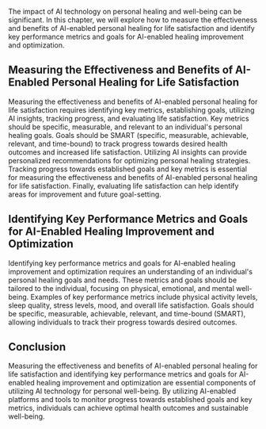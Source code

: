
The impact of AI technology on personal healing and well-being can be significant. In this chapter, we will explore how to measure the effectiveness and benefits of AI-enabled personal healing for life satisfaction and identify key performance metrics and goals for AI-enabled healing improvement and optimization.

Measuring the Effectiveness and Benefits of AI-Enabled Personal Healing for Life Satisfaction
---------------------------------------------------------------------------------------------

Measuring the effectiveness and benefits of AI-enabled personal healing for life satisfaction requires identifying key metrics, establishing goals, utilizing AI insights, tracking progress, and evaluating life satisfaction. Key metrics should be specific, measurable, and relevant to an individual's personal healing goals. Goals should be SMART (specific, measurable, achievable, relevant, and time-bound) to track progress towards desired health outcomes and increased life satisfaction. Utilizing AI insights can provide personalized recommendations for optimizing personal healing strategies. Tracking progress towards established goals and key metrics is essential for measuring the effectiveness and benefits of AI-enabled personal healing for life satisfaction. Finally, evaluating life satisfaction can help identify areas for improvement and future goal-setting.

Identifying Key Performance Metrics and Goals for AI-Enabled Healing Improvement and Optimization
-------------------------------------------------------------------------------------------------

Identifying key performance metrics and goals for AI-enabled healing improvement and optimization requires an understanding of an individual's personal healing goals and needs. These metrics and goals should be tailored to the individual, focusing on physical, emotional, and mental well-being. Examples of key performance metrics include physical activity levels, sleep quality, stress levels, mood, and overall life satisfaction. Goals should be specific, measurable, achievable, relevant, and time-bound (SMART), allowing individuals to track their progress towards desired outcomes.

Conclusion
----------

Measuring the effectiveness and benefits of AI-enabled personal healing for life satisfaction and identifying key performance metrics and goals for AI-enabled healing improvement and optimization are essential components of utilizing AI technology for personal well-being. By utilizing AI-enabled platforms and tools to monitor progress towards established goals and key metrics, individuals can achieve optimal health outcomes and sustainable well-being.
